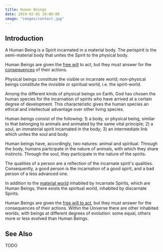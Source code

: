```yaml
---
title: Human Beings
date: 2019-02-01 19:00:00
image: "images/contact.jpg" 
---
```


## Introduction
A Human Being is a Spirit incarnated in a material body. The perispirit is the semi-material body that unites the Spirit to the physical body.  

Human Beings are given the [free will](/divinelaws/free-will) to act, but they must answer for the [consequences](/divine-laws/cause-effect) of their actions.  

Physical beings constitute the visible or incarnate world; non-physical beings constitute the invisible or spiritual world, i.e. the spirit-world.  

Among the different kinds of physical beings on Earth, God has chosen the human species for the incarnation of spirits who have arrived at a certain degree of development.  This characteristic gives the human species an ethical and intellectual advantage over other living species.  

Human beings consist of the following: 1) a body, or physical being, similar to that belonging to animals and animated by the same vital principle; 2) a soul, an immaterial spirit incarnated in the body; 3) an intermediate link which unites the soul and body.  

Human beings have, accordingly, two natures: animal and spiritual.  Through the body, humans participate in the nature of animals, with which they share instincts.  Through the soul, they participate in the nature of the spirits.  

The qualities of a person are a reflection of the incarnate spirit's qualities.  Consequently, a good person is the incarnation of a good spirit, and a bad person of a less advanced one.  

In addition to the [material world](/about/material-world) inhabited by incarnate Spirits, which are Human Beings, there exists the spiritual world, inhabited by discarnate Spirits.

Human Beings are given the [free will to act](/divine-laws/free-will), but they must answer for the consequences of their actions. Within the Universe there are other inhabited worlds, with beings at different degrees of evolution: some equal, others more or less evolved than Human Beings. 

## See Also 
TODO
